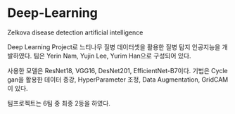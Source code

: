 # Deep-Learning
Zelkova disease detection artificial intelligence

Deep Learning Project로 느티나무 질병 데이터셋을 활용한 질병 탐지 인공지능을 개발하였다.
팀은 Yerin Nam, Yujin Lee, Yurim Han으로 구성되어 있다.

사용한 모델은 ResNet18, VGG16, DesNet201, EfficientNet-B7이다.
기법은 Cycle gan을 활용한 데이터 증강, HyperParameter 조정, Data Augmentation, GridCAM이 있다.

팀프로젝트는 6팀 중 최종 2등을 하였다.
